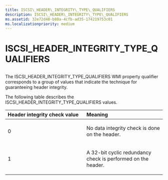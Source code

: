 ```yaml
---
title: ISCSI\_HEADER\_INTEGRITY\_TYPE\_QUALIFIERS
description: ISCSI\_HEADER\_INTEGRITY\_TYPE\_QUALIFIERS
ms.assetid: 32e72d48-b80a-4cfb-ad35-174219753c01
ms.localizationpriority: medium
---
```


# ISCSI\_HEADER\_INTEGRITY\_TYPE\_QUALIFIERS


## <span id="ddk_iscsi_header_integrity_type_qualifiers_kr"></span><span id="DDK_ISCSI_HEADER_INTEGRITY_TYPE_QUALIFIERS_KR"></span>


The ISCSI\_HEADER\_INTEGRITY\_TYPE\_QUALIFIERS WMI property qualifier corresponds to a group of values that indicate the technique for guaranteeing header integrity.

The following table describes the ISCSI\_HEADER\_INTEGRITY\_TYPE\_QUALIFIERS values.

<table>
<colgroup>
<col width="50%" />
<col width="50%" />
</colgroup>
<thead>
<tr class="header">
<th align="left">Header integrity check value</th>
<th align="left">Meaning</th>
</tr>
</thead>
<tbody>
<tr class="odd">
<td align="left"><p>0</p></td>
<td align="left"><p>No data integrity check is done on the header.</p></td>
</tr>
<tr class="even">
<td align="left"><p>1</p></td>
<td align="left"><p>A 32-bit cyclic redundancy check is performed on the header.</p></td>
</tr>
</tbody>
</table>

 

 

 





